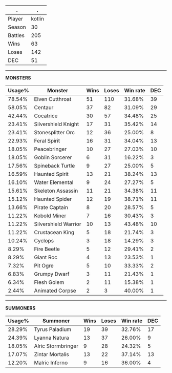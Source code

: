 .|.
|-|-
Player|kotlin
Season|30
Battles|205
Wins|63
Loses|142
DEC|51

---
**MONSTERS**

Usage%|Monster|Wins|Loses|Win rate|DEC|
-|-|-|-|-|-|
78.54%|Elven Cutthroat|51|110|31.68%|39|
58.05%|Centaur|37|82|31.09%|29|
42.44%|Cocatrice|30|57|34.48%|25|
23.41%|Silvershield Knight|17|31|35.42%|14|
23.41%|Stonesplitter Orc|12|36|25.00%|8|
22.93%|Feral Spirit|16|31|34.04%|13|
18.05%|Peacebringer|10|27|27.03%|10|
18.05%|Goblin Sorcerer|6|31|16.22%|3|
17.56%|Spineback Turtle|9|27|25.00%|5|
16.59%|Haunted Spirit|13|21|38.24%|13|
16.10%|Water Elemental|9|24|27.27%|5|
15.61%|Skeleton Assassin|11|21|34.38%|11|
15.12%|Haunted Spider|12|19|38.71%|11|
13.66%|Pirate Captain|8|20|28.57%|5|
11.22%|Kobold Miner|7|16|30.43%|3|
11.22%|Silvershield Warrior|10|13|43.48%|10|
11.22%|Crustacean King|5|18|21.74%|3|
10.24%|Cyclops|3|18|14.29%|3|
8.29%|Fire Beetle|5|12|29.41%|2|
8.29%|Giant Roc|4|13|23.53%|1|
7.32%|Pit Ogre|5|10|33.33%|2|
6.83%|Grumpy Dwarf|3|11|21.43%|1|
6.34%|Flesh Golem|2|11|15.38%|1|
2.44%|Animated Corpse|2|3|40.00%|1|

---
**SUMMONERS**

Usage%|Summoner|Wins|Loses|Win rate|DEC|
-|-|-|-|-|-|
28.29%|Tyrus Paladium|19|39|32.76%|17|
24.39%|Lyanna Natura|13|37|26.00%|9|
18.05%|Alric Stormbringer|9|28|24.32%|5|
17.07%|Zintar Mortalis|13|22|37.14%|13|
12.20%|Malric Inferno|9|16|36.00%|4|
